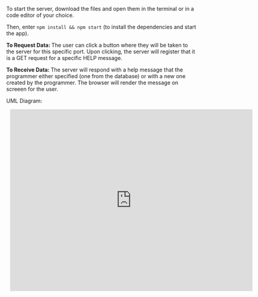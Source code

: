 To start the server, download the files and open them in the terminal or in a code editor of your choice.

Then, enter `npm install && npm start` (to install the dependencies and start the app).

<b>To Request Data: </b>
The user can click a button where they will be taken to the server for this specific port.
Upon clicking, the server will register that it is a GET request for a specific HELP message. 

<b>To Receive Data: </b>
The server will respond with a help message that the programmer either specified (one from the database) or with a new one created by the programmer. 
The browser will render the message on screeen for the user. 

UML Diagram:
<div style="width: 640px; height: 480px; margin: 10px; position: relative;"><iframe allowfullscreen frameborder="0" style="width:640px; height:480px" src="https://lucid.app/documents/embedded/d4787116-d960-443b-8258-987574e291b0" id=".c6wfK9eFlnx"></iframe></div>
